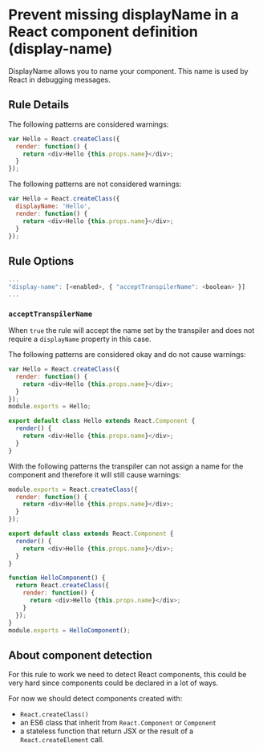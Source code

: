 # Prevent missing displayName in a React component definition (display-name)

DisplayName allows you to name your component. This name is used by React in debugging messages.

## Rule Details

The following patterns are considered warnings:

```js
var Hello = React.createClass({
  render: function() {
    return <div>Hello {this.props.name}</div>;
  }
});
```

The following patterns are not considered warnings:

```js
var Hello = React.createClass({
  displayName: 'Hello',
  render: function() {
    return <div>Hello {this.props.name}</div>;
  }
});
```

## Rule Options

```js
...
"display-name": [<enabled>, { "acceptTranspilerName": <boolean> }]
...
```

### `acceptTranspilerName`

When `true` the rule will accept the name set by the transpiler and does not require a `displayName` property in this case.

The following patterns are considered okay and do not cause warnings:

```js
var Hello = React.createClass({
  render: function() {
    return <div>Hello {this.props.name}</div>;
  }
});
module.exports = Hello;
```

```js
export default class Hello extends React.Component {
  render() {
    return <div>Hello {this.props.name}</div>;
  }
}
```

With the following patterns the transpiler can not assign a name for the component and therefore it will still cause warnings:

```js
module.exports = React.createClass({
  render: function() {
    return <div>Hello {this.props.name}</div>;
  }
});
```

```js
export default class extends React.Component {
  render() {
    return <div>Hello {this.props.name}</div>;
  }
}
```

```js
function HelloComponent() {
  return React.createClass({
    render: function() {
      return <div>Hello {this.props.name}</div>;
    }
  });
}
module.exports = HelloComponent();
```

## About component detection

For this rule to work we need to detect React components, this could be very hard since components could be declared in a lot of ways.

For now we should detect components created with:

* `React.createClass()`
* an ES6 class that inherit from `React.Component` or `Component`
* a stateless function that return JSX or the result of a `React.createElement` call.
